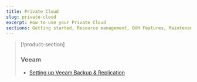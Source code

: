 ```yaml
---
title: Private Cloud
slug: private-cloud
excerpt: How to use your Private Cloud
sections: Getting started, Resource management, OVH Features, Maintenance and monitoring, NSX, Networking, VMware vSphere features, OpenShift, OVH services and options, Meltdown and Spectre information
---
```


> [!product-section]
>
> ### Veeam
>
> - [Setting up Veeam Backup & Replication](https://docs.ovh.com/gb/en/storage/veeam-backup-replication/)
>
